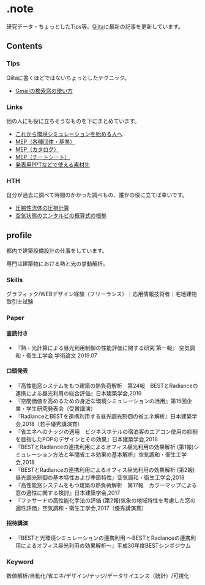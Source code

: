 # .note
研究データ・ちょっとしたTips等。[Qiita](https://qiita.com/Daisuke_MMM)に最新の記事を更新しています。

## Contents
### Tips
Qiitaに書くほどではないちょっとしたテクニック。
* [Gmailの検索窓の使い方](tip201124.md)

### Links
他の人にも役に立ちそうなものを下にまとめています。
* [これから環境シミュレーションを始める人へ](envsim.md)
* [MEP（各種団体・基準）](mep.md)
* [MEP（カタログ）](catalog.md)
* [MEP（チートシート）](cheatsheet.md)
* [発表用PPTなどで使える素材先](material.md)

### HTH
自分が過去に調べて時間のかかった調べもの、誰かの役に立てば幸いです。
* [圧縮性流体の圧損計算](https://chemesim.com/DPcalc.html#PSVPRV)
* [空気状態のエンタルピの概算式の根拠](http://mitchellt.com/2018/09/01/a-look-into-the-shorthand-formula-for-enthalpy.html)

## profile
都内で建築設備設計の仕事をしています。

専門は建築物における熱と光の挙動解析。

### Skills
グラフィック/WEBデザイン経験（フリーランス）｜応用情報技術者｜宅地建物取引士試験

### Paper
#### 査読付き
* 『熱・光計算による昼光利用制御の性能評価に関する研究 第一報』 空気調和・衛生工学会 学術論文 2019.07


#### 口頭発表
* 『高性能窓システムをもつ建築の熱負荷解析　第24報　BESTとRadianceの連携による昼光利用の総合評価』日本建築学会,2019
* 『空間価値を高めるための身近な環境シミュレーションの活用』第15回企業・学生研究発表会（受賞講演）
* 『RadianceとBESTを連携利用する昼光調光制御の省エネ解析』日本建築学会,2018（若手優秀講演賞）
* 『省エネへのナッジの適用　ビジネスホテルの宿泊客のエアコン使用の抑制を目指したPOPのデザインとその効果』日本建築学会,2018
* 『BESTとRadianceの連携利用によるオフィス昼光利用の効果解析 (第1報)シミュレーション方法と年間省エネ効果の基本解析』空気調和・衛生工学会,2018
* 『BESTとRadianceの連携利用によるオフィス昼光利用の効果解析 (第2報)昼光調光制御の基本特性および季節特性』空気調和・衛生工学会,2018
* 『高性能窓システムをもつ建築の熱負荷解析　第17報　カラーマップによる窓の適性に関する検討』日本建築学会,2017
* 『ファサードの高性能化手法の評価 (第2報)気象の地域特性を考慮した窓の適性評価』空気調和・衛生工学会,2017（優秀講演賞）


#### 招待講演
* 『BESTと光環境シミュレーションの連携利用 ～BESTとRadianceの連携利用によるオフィス昼光利用の効果解析～』平成30年度BESTシンポジウム


### Keyword
数値解析/自動化/省エネ/デザイン/ナッジ/データサイエンス（統計）/可視化
